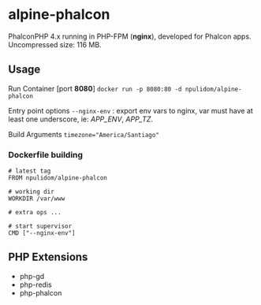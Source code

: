 alpine-phalcon
==============

PhalconPHP 4.x running in PHP-FPM (**nginx**), developed for Phalcon apps.
Uncompressed size: 116 MB.

## Usage

Run Container [port **8080**]
`docker run -p 8080:80 -d npulidom/alpine-phalcon`

Entry point options
`--nginx-env` : export env vars to nginx, var must have at least one underscore, ie: *APP_ENV*, *APP_TZ*.

Build Arguments
`timezone="America/Santiago"`

### Dockerfile building

```docker
# latest tag
FROM npulidom/alpine-phalcon

# working dir
WORKDIR /var/www

# extra ops ...

# start supervisor
CMD ["--nginx-env"]
```

## PHP Extensions

- php-gd
- php-redis
- php-phalcon
